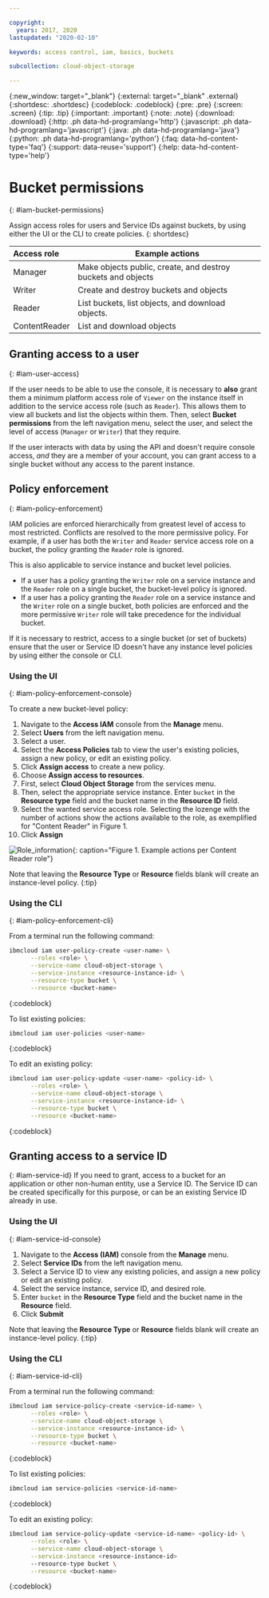 ```yaml
---

copyright:
  years: 2017, 2020
lastupdated: "2020-02-10"

keywords: access control, iam, basics, buckets

subcollection: cloud-object-storage

---
```

{:new_window: target="_blank"}
{:external: target="_blank" .external}
{:shortdesc: .shortdesc}
{:codeblock: .codeblock}
{:pre: .pre}
{:screen: .screen}
{:tip: .tip}
{:important: .important}
{:note: .note}
{:download: .download} 
{:http: .ph data-hd-programlang='http'} 
{:javascript: .ph data-hd-programlang='javascript'} 
{:java: .ph data-hd-programlang='java'} 
{:python: .ph data-hd-programlang='python'}
{:faq: data-hd-content-type='faq'}
{:support: data-reuse='support'}
{:help: data-hd-content-type='help'}

# Bucket permissions
{: #iam-bucket-permissions}

Assign access roles for users and Service IDs against buckets, by using either the UI or the CLI to create policies.
{: shortdesc}

| Access role | Example actions                                             |
|:------------|-------------------------------------------------------------|
| Manager     | Make objects public, create, and destroy buckets and objects |
| Writer      | Create and destroy buckets and objects                      |
| Reader      | List buckets, list objects, and download objects.                                |
| ContentReader      | List and download objects                                   |


## Granting access to a user
{: #iam-user-access}

If the user needs to be able to use the console, it is necessary to **also** grant them a minimum platform access role of `Viewer` on the instance itself in addition to the service access role (such as `Reader`). This allows them to view all buckets and list the objects within them. Then, select **Bucket permissions** from the left navigation menu, select the user, and select the level of access (`Manager` or `Writer`) that they require.

If the user interacts with data by using the API and doesn't require console access, _and_ they are a member of your account, you can grant access to a single bucket without any access to the parent instance.

## Policy enforcement
{: #iam-policy-enforcement}

IAM policies are enforced hierarchically from greatest level of access to most restricted. Conflicts are resolved to the more permissive policy. For example, if a user has both the `Writer` and `Reader` service access role on a bucket, the policy granting the `Reader` role is ignored.

This is also applicable to service instance and bucket level policies.

- If a user has a policy granting the `Writer` role on a service instance and the `Reader` role on a single bucket, the bucket-level policy is ignored.
- If a user has a policy granting the `Reader` role on a service instance and the `Writer` role on a single bucket, both policies are enforced and the more permissive `Writer` role will take precedence for the individual bucket.

If it is necessary to restrict,  access to a single bucket (or set of buckets) ensure that the user or Service ID doesn't have any instance level policies by using either the console or CLI.

### Using the UI
{: #iam-policy-enforcement-console}

To create a new bucket-level policy: 

  1. Navigate to the **Access IAM** console from the **Manage** menu.
  2. Select **Users** from the left navigation menu.
  3. Select a user.
  4. Select the **Access Policies** tab to view the user's existing policies, assign a new policy, or edit an existing policy.
  5. Click **Assign access** to create a new policy.
  6. Choose **Assign access to resources**.
  7. First, select **Cloud Object Storage** from the services menu.
  8. Then, select the appropriate service instance. Enter `bucket` in the **Resource type** field and the bucket name in the **Resource ID** field.
  9. Select the wanted service access role. Selecting the lozenge with the number of actions show the actions available to the role, as exemplified for "Content Reader" in Figure 1.
  10. Click **Assign** 

![Role_information](https://s3.us.cloud-object-storage.appdomain.cloud/docs-resources/console-iam-changes-role-cos.png){: caption="Figure 1. Example actions per Content Reader role"}

Note that leaving the **Resource Type** or **Resource** fields blank will create an instance-level policy.
{:tip}

### Using the CLI
{: #iam-policy-enforcement-cli}

From a terminal run the following command:

```bash
ibmcloud iam user-policy-create <user-name> \
      --roles <role> \
      --service-name cloud-object-storage \
      --service-instance <resource-instance-id> \
      --resource-type bucket \
      --resource <bucket-name>
```
{:codeblock}

To list existing policies:

```bash
ibmcloud iam user-policies <user-name>
```
{:codeblock}

To edit an existing policy:

```bash
ibmcloud iam user-policy-update <user-name> <policy-id> \
      --roles <role> \
      --service-name cloud-object-storage \
      --service-instance <resource-instance-id> \
      --resource-type bucket \
      --resource <bucket-name>
```
{:codeblock}

## Granting access to a service ID
{: #iam-service-id}
If you need to grant,  access to a bucket for an application or other non-human entity, use a Service ID. The Service ID can be created specifically for this purpose, or can be an existing Service ID already in use.

### Using the UI
{: #iam-service-id-console}

  1. Navigate to the **Access (IAM)** console from the **Manage** menu.
  2. Select **Service IDs** from the left navigation menu.
  3. Select a Service ID to view any existing policies, and assign a new policy or edit an existing policy.
  3. Select the service instance, service ID, and desired role.
  4. Enter `bucket` in the **Resource Type** field and the bucket name in the **Resource** field.
  5. Click **Submit**

  Note that leaving the **Resource Type** or **Resource** fields blank will create an instance-level policy.
  {:tip}

### Using the CLI
{: #iam-service-id-cli}

From a terminal run the following command:

```bash
ibmcloud iam service-policy-create <service-id-name> \
      --roles <role> \
      --service-name cloud-object-storage \
      --service-instance <resource-instance-id> \
      --resource-type bucket \
      --resource <bucket-name>
```
{:codeblock}

To list existing policies:

```bash
ibmcloud iam service-policies <service-id-name>
```
{:codeblock}

To edit an existing policy:

```bash
ibmcloud iam service-policy-update <service-id-name> <policy-id> \
      --roles <role> \
      --service-name cloud-object-storage \
      --service-instance <resource-instance-id>
      --resource-type bucket \
      --resource <bucket-name>
```
{:codeblock}
